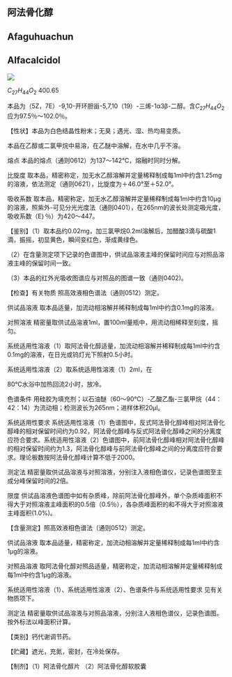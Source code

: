 ## 阿法骨化醇

## Afaguhuachun

## Alfacalcidol

<!-- H _ { 3 } C CH3 H3C C H _ { 3 } CH2 HO OH  -->
![](https://web-api.textin.com/ocr_image/external/0ccd775c0cd2ff50.jpg)

$C_{27}H_{44}O_{2}$ 400.65

本品为（5Z，7E）-9,10-开环胆甾-5,7,10（19）-三烯-1α3β-二醇。含$C_{27}H_{44}O_{2}$应为97.5％～102.0％。

【性状】本品为白色结晶性粉末；无臭；遇光、湿、热均易变质。

本品在乙醇或二氯甲烷中易溶，在乙醚中溶解，在水中几乎不溶。

熔点 本品的熔点（通则0612）为137～142℃，熔融时同时分解。

比旋度 取本品，精密称定，加无水乙醇溶解并定量稀释制成每1ml中约含1.25mg的溶液，依法测定（通则0621），比旋度为＋46.0°至＋52.0°。

吸收系数 取本品，精密称定，加无水乙醇溶解并定量稀释制成每1ml中约含10μg的溶液，照紫外-可见分光光度法（通则0401），在265nm的波长处测定吸光度，吸收系数（E｝％）为420～447。

【鉴别】（1）取本品约0.02mg，加三氯甲烷0.2ml溶解后，加醋酸3滴与硫酸1滴，振摇，初显黄色，瞬间变红色，渐成黄绿色。

（2）在含量测定项下记录的色谱图中，供试品溶液主峰的保留时间应与对照品溶液主峰的保留时间一致。

（3）本品的红外光吸收图谱应与对照品的图谱一致（通则0402)。

【检查】有关物质 照高效液相色谱法（通则0512）测定。

供试品溶液 取本品适量，加流动相溶解并稀释制成每1ml中约含0.1mg的溶液。

对照溶液 精密量取供试品溶液1ml，置100ml量瓶中，用流动相稀释至刻度，摇匀。

系统适用性溶液（1）取阿法骨化醇适量，加流动相溶解并稀释制成每1ml中约含0.1mg的溶液，在日光或钨灯光下照射0.5小时。

系统适用性溶液（2）取系统适用性溶液（1）2ml，在

80℃水浴中加热回流2小时，放冷。

色谱条件 用硅胶为填充剂；以石油醚（60～90℃）-乙酸乙酯-三氯甲烷（44：42：14）为流动相；检测波长为265nm；进样体积20μl。

系统适用性要求 系统适用性溶液（1）色谱图中，反式阿法骨化醇峰相对阿法骨化醇峰的相对保留时间约为0.92，阿法骨化醇峰与反式阿法骨化醇峰之间的分离度应符合要求。系统适用性溶液（2）色谱图中，前阿法骨化醇峰相对阿法骨化醇峰的相对保留时间约为1.3，阿法骨化醇峰与前阿法骨化醇峰之间的分离度应符合要求。理论板数按阿法骨化醇峰计算不低于2000。

测定法 精密量取供试品溶液与对照溶液，分别注入液相色谱仪，记录色谱图至主成分峰保留时间的2倍。

限度 供试品溶液色谱图中如有杂质峰，除前阿法骨化醇峰外，单个杂质峰面积不得大于对照溶液主峰面积的0.5倍（0.5％），各杂质峰面积的和不得大于对照溶液主峰面积(1.0%)。

【含量测定】照高效液相色谱法（通则0512）测定。

供试品溶液 取本品适量，精密称定，加流动相溶解并定量稀释制成每1ml中约含1μg的溶液。

对照品溶液 取阿法骨化醇对照品适量，精密称定，加流动相溶解并定量稀释制成每1ml中约含1μg的溶液。

系统适用性溶液（1）、系统适用性溶液（2）、色谱条件与系统适用性要求 见有关物质项下。

测定法 精密量取供试品溶液与对照品溶液，分别注人液相色谱仪，记录色谱图。按外标法以峰面积计算。

【类别】钙代谢调节药。

【贮藏】遮光，充氮，密封，在冷处保存。

【制剂】（1）阿法骨化醇片 （2）阿法骨化醇软胶囊